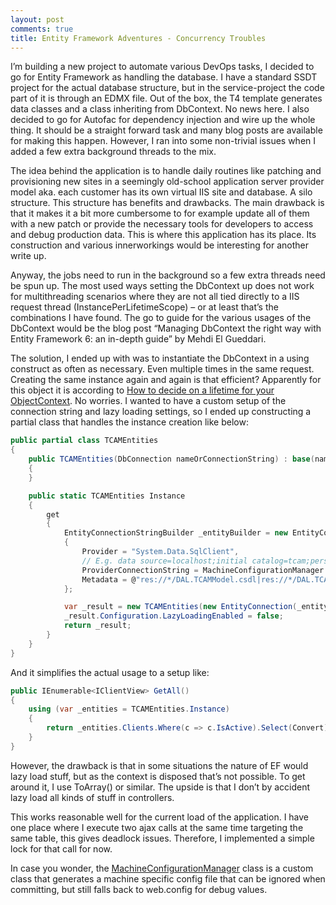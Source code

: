 ```yaml
---
layout: post
comments: true
title: Entity Framework Adventures - Concurrency Troubles
---
```


I’m building a new project to automate various DevOps tasks, I decided to go for Entity Framework as handling
the database. I have a standard SSDT project for the actual database structure, but in the service-project the 
code part of it is through an EDMX file. Out of the box, the T4 template generates data classes and a class 
inheriting from DbContext. No news here. I also decided to go for Autofac for dependency injection and wire 
up the whole thing. It should be a straight forward task and many blog posts are available for making this 
happen. However, I ran into some non-trivial issues when I added a few extra background threads to the mix.

<!--more-->

The idea behind the application is to handle daily routines like patching and provisioning new sites in a 
seemingly old-school application server provider model aka. each customer has its own virtual IIS site and 
database. A silo structure. This structure has benefits and drawbacks. The main drawback is that it makes 
it a bit more cumbersome to for example update all of them with a new patch or provide the necessary tools 
for developers to access and debug production data. This is where this application has its place. Its 
construction and various innerworkings would be interesting for another write up.

Anyway, the jobs need to run in the background so a few extra threads need be spun up. The most used ways 
setting the DbContext up does not work for multithreading scenarios where they are not all tied directly 
to a IIS request thread (InstancePerLifetimeScope) – or at least that’s the combinations I have found. The 
go to guide for the various usages of the DbContext would be the blog post “Managing DbContext the right 
way with Entity Framework 6: an in-depth guide” by Mehdi El Gueddari.

The solution, I ended up with was to instantiate the DbContext in a using construct as often as necessary. 
Even multiple times in the same request. Creating the same instance again and again is that efficient? 
Apparently for this object it is according to [How to decide on a lifetime for your ObjectContext](https://blogs.msdn.microsoft.com/alexj/2009/05/07/tip-18-how-to-decide-on-a-lifetime-for-your-objectcontext/).
No worries. I wanted to have a custom setup of the connection string and lazy loading settings, so I ended 
up constructing a partial class that handles the instance creation like below:

``` csharp
public partial class TCAMEntities
{
    public TCAMEntities(DbConnection nameOrConnectionString) : base(nameOrConnectionString, true) 
    {
    }

    public static TCAMEntities Instance
    {
        get
        {
            EntityConnectionStringBuilder _entityBuilder = new EntityConnectionStringBuilder
            {
                Provider = "System.Data.SqlClient",
                // E.g. data source=localhost;initial catalog=tcam;persist security info=True;user id=sa;password=sa;multipleactiveresultsets=True;application name=EntityFramework
                ProviderConnectionString = MachineConfigurationManager.AppSettings["ConnectionString"],
                Metadata = @"res://*/DAL.TCAMModel.csdl|res://*/DAL.TCAMModel.ssdl|res://*/DAL.TCAMModel.msl"
            };

            var _result = new TCAMEntities(new EntityConnection(_entityBuilder.ToString()));
            _result.Configuration.LazyLoadingEnabled = false;
            return _result;
        }
    }
}
```

And it simplifies the actual usage to a setup like:

``` csharp
public IEnumerable<IClientView> GetAll()
{
    using (var _entities = TCAMEntities.Instance)
    {
        return _entities.Clients.Where(c => c.IsActive).Select(Convert).ToArray();
    }
}
```

However, the drawback is that in some situations the nature of EF would lazy load stuff, but as the context 
is disposed that’s not possible. To get around it, I use ToArray() or similar. The upside is that I don’t by 
accident lazy load all kinds of stuff in controllers.

This works reasonable well for the current load of the application. I have one place where I execute two ajax 
calls at the same time targeting the same table, this gives deadlock issues. Therefore, I implemented a simple 
lock for that call for now.

In case you wonder, the [MachineConfigurationManager](https://gist.github.com/oexenhave/6502176cb2987632896342ec03d64f2f) 
class is a custom class that generates a machine specific config file that can be ignored when committing, 
but still falls back to web.config for debug values.